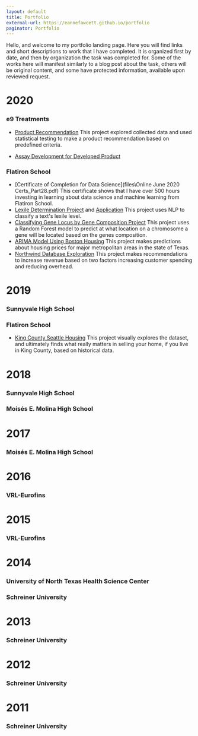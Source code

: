 ```yaml
---
layout: default
title: Portfolio
external-url: https://eannefawcett.github.io/portfolio
paginator: Portfolio
---
```


Hello, and welcome to my portfolio landing page. Here you will find links and short descriptions to work that I have completed. It is organized first by date, and then by organization the task was completed for. Some of the works here will manifest similarly to a blog post about the task, others will be original content, and some have protected information, available upon reviewed request.

# 2020

### e9 Treatments

- [Product Recommendation][e9-research]
This project explored collected data and used statistical testing to make a product recommendation based on predefined criteria.

- [Assay Development for Developed Product][e9_etching_assay]

### Flatiron School

- [Certificate of Completion for Data Science](files\Online June 2020 Certs_Part28.pdf)
This certificate shows that I have over 500 hours investing in learning about data science and machine learning from Flatiron School.
- [Lexile Determination Project][lexile-determination] and [Application][lexile-determination-app]
This project uses NLP to classify a text's lexile level.
- [Classifying Gene Locus by Gene Composition Project][gene-classification]
This project uses a Random Forest model to predict at what location on a chromosome a gene will be located based on the genes composition.
- [ARIMA Model Using Boston Housing][time-series]
This project makes predictions about housing prices for major metropolitan areas in the state of Texas.
- [Northwind Database Exploration][sql-explore]
This project makes recommendations to increase revenue based on two factors increasing customer spending and reducing overhead.

# 2019

### Sunnyvale High School

### Flatiron School

- [King County Seattle Housing][eda-exploration]
This project visually explores the dataset, and ultimately finds what really matters in selling your home, if you live in King County, based on historical data.

# 2018

### Sunnyvale High School

### Moisés E. Molina High School

# 2017

### Moisés E. Molina High School

# 2016

### VRL-Eurofins

# 2015

### VRL-Eurofins

# 2014

### University of North Texas Health Science Center

### Schreiner University

# 2013

### Schreiner University

# 2012

### Schreiner University

# 2011

### Schreiner University


[lexile-determination]: https://github.com/eannefawcett/lexile-determination-v2
[lexile-determination-app]: https://github.com/eannefawcett/lexile-determination-app
[gene-classification]: https://github.com/eannefawcett/Classifying-Gene-Locus-by-Gene-Composition
[time-series]: https://github.com/eannefawcett/ARIMA-modeling-for-boston-housing
[e9-research]: https://github.com/eannefawcett/e9-Treatments-Product-Analysis
[sql-explore]: https://github.com/eannefawcett/Northwind-Database-Exploration
[eda-exploration]: https://github.com/eannefawcett/King-County-Seattle-Housing
[e9_etching_assay]: https://eannefawcett.github.io/portfolio/2020/07/13/e9-Treatments-Etching-Assay-Proposal
